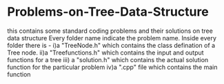# Problems-on-Tree-Data-Structure
this contains some standard coding problems and their solutions on tree data structure
Every folder name indicate the problem name. Inside every folder there is -
 i)a "TreeNode.h" which contains the class defination of a Tree node.
 ii)a "Treefunctions.h" which contains the input and output functions for a tree
 iii) a "solution.h" which contains the actual solution function for the particular problem
 iv)a ".cpp" file which contains the main function
